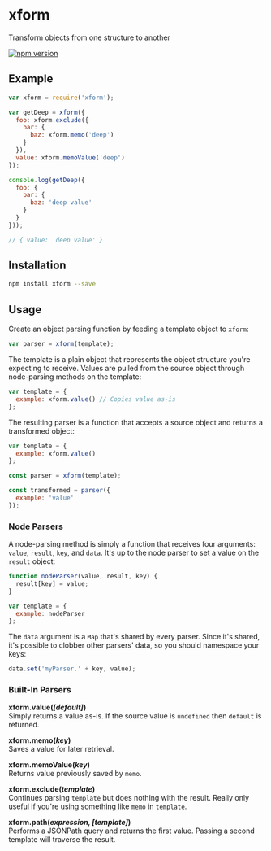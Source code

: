 # xform
Transform objects from one structure to another

[![npm version](https://img.shields.io/npm/v/xform.svg)](https://www.npmjs.com/package/xform)

## Example
```js
var xform = require('xform');

var getDeep = xform({
  foo: xform.exclude({
    bar: {
      baz: xform.memo('deep')
    }
  }),
  value: xform.memoValue('deep')
});

console.log(getDeep({
  foo: {
    bar: {
      baz: 'deep value'
    }
  }
}));

// { value: 'deep value' }
```

## Installation
```sh
npm install xform --save
```

## Usage
Create an object parsing function by feeding a template object to `xform`:

```js
var parser = xform(template);
```

The template is a plain object that represents the object structure you're expecting to receive.
Values are pulled from the source object through node-parsing methods on the template:

```js
var template = {
  example: xform.value() // Copies value as-is
};
```

The resulting parser is a function that accepts a source object and returns a transformed object:

```js
var template = {
  example: xform.value()
};

const parser = xform(template);

const transformed = parser({
  example: 'value'
});
```


### Node Parsers
A node-parsing method is simply a function that receives four arguments: `value`, `result`, `key`, and `data`.
It's up to the node parser to set a value on the `result` object:

```js
function nodeParser(value, result, key) {
  result[key] = value;
}

var template = {
  example: nodeParser
};
```

The `data` argument is a `Map` that's shared by every parser.
Since it's shared, it's possible to clobber other parsers' data, so you should namespace your keys:

```js
data.set('myParser.' + key, value);
```

### Built-In Parsers
**xform.value(_[default]_)**  
Simply returns a value as-is.
If the source value is `undefined` then `default` is returned.

**xform.memo(_key_)**  
Saves a value for later retrieval.

**xform.memoValue(_key_)**  
Returns value previously saved by `memo`.

**xform.exclude(_template_)**  
Continues parsing `template` but does nothing with the result.
Really only useful if you're using something like `memo` in `template`.

**xform.path(_expression, [template]_)**  
Performs a JSONPath query and returns the first value.
Passing a second template will traverse the result.
